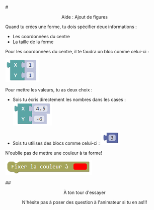 #<center>Aide : Ajout de figures</center>

Quand tu crées une forme, tu dois spécifier deux informations : 
- Les coordonnées du centre
- La taille de la forme

Pour les coordonnées du centre, il te faudra un bloc comme celui-ci :

![Bloc XY][img1]

Pour  mettre les valeurs, tu as deux choix :
- Sois tu écris directement les nombres dans les cases : 
![Bloc XY nombre][img2]

- Sois tu utilises des blocs comme celui-ci : 
![Bloc nombre][img3]

N'oublie pas de mettre une couleur à ta forme!

![Bloc couleur][img4]


##<span style="color: #800080"><center>À ton tour d'essayer</center></span>

<center>N'hésite pas à poser des question à l'animateur si tu en as!!!</center>


[img1]: img/XY.png
[img2]: img/XY_num.png
[img3]: img/num.png
[img4]: img/couleur.png